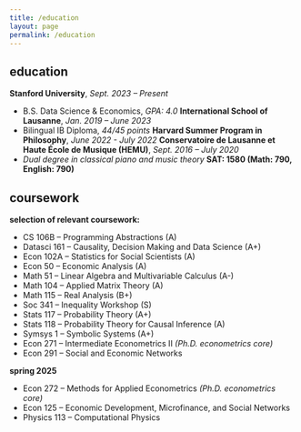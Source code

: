 ```yaml
---
title: /education
layout: page
permalink: /education
---
```

## education
**Stanford University**, *Sept. 2023 – Present*
- B.S. Data Science & Economics, *GPA: 4.0*
**International School of Lausanne**, *Jan. 2019 – June 2023*
- Bilingual IB Diploma, *44/45 points*
**Harvard Summer Program in Philosophy**, *June 2022 - July 2022*
**Conservatoire de Lausanne et Haute École de Musique (HEMU)**, *Sept. 2016 – July 2020*
- *Dual degree in classical piano and music theory*
**SAT: 1580 (Math: 790, English: 790)**

## coursework
**selection of relevant coursework:**
- CS 106B – Programming Abstractions (A)
- Datasci 161 – Causality, Decision Making and Data Science (A+)
- Econ 102A – Statistics for Social Scientists (A)
- Econ 50 – Economic Analysis (A)
- Math 51 – Linear Algebra and Multivariable Calculus (A-)
- Math 104 – Applied Matrix Theory (A)
- Math 115 – Real Analysis (B+)
- Soc 341 – Inequality Workshop (S)
- Stats 117 – Probability Theory (A+)
- Stats 118 – Probability Theory for Causal Inference (A)
- Symsys 1 – Symbolic Systems (A+)
- Econ 271 – Intermediate Econometrics II *(Ph.D. econometrics core)*
- Econ 291 – Social and Economic Networks

**spring 2025**
- Econ 272 – Methods for Applied Econometrics *(Ph.D. econometrics core)*
- Econ 125 – Economic Development, Microfinance, and Social Networks
- Physics 113 – Computational Physics
